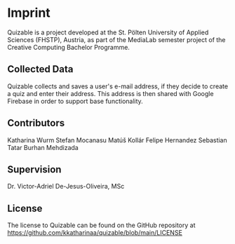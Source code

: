 
# Imprint

Quizable is a project developed at the St. Pölten University of Applied Sciences (FHSTP), Austria, as part of the MediaLab semester project of the Creative Computing Bachelor Programme.

## Collected Data

Quizable collects and saves a user's e-mail address, if they decide to create a quiz and enter their address. This address is then shared with Google Firebase in order to support base functionality.

## Contributors

Katharina Wurm
Stefan Mocanasu
Matúš Kollár
Felipe Hernandez
Sebastian Tatar
Burhan Mehdizada

## Supervision

Dr. Victor-Adriel De-Jesus-Oliveira, MSc

## License

The license to Quizable can be found on the GitHub repository at <https://github.com/kkatharinaa/quizable/blob/main/LICENSE>
